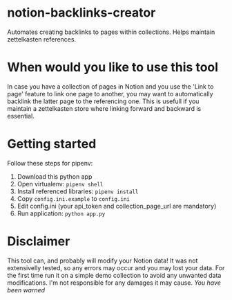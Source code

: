 # notion-backlinks-creator
Automates creating backlinks to pages within collections. Helps maintain zettelkasten references.

# When would you like to use this tool
In case you have a collection of pages in Notion and you use the 'Link to page' feature to link one page to another, you may want to automatically backlink the latter page to the referencing one. This is usefull if you maintain a zettelkasten store where linking forward and backward is essential.

# Getting started
Follow these steps for pipenv:
1. Download this python app
2. Open virtualenv: <code>pipenv shell</code>
3. Install referenced libraries: <code>pipenv install</code>
4. Copy <code>config.ini.example</code> to <code>config.ini</code>
5. Edit config.ini (your api_token and collection_page_url are mandatory)
6. Run application: <code>python app.py</code>

# Disclaimer
This tool can, and probably will modify your Notion data! It was not extensivelly tested, so any errors may occur and you may lost your data.
For the first time run it on a simple demo collection to avoid any unwanted data modifications.
I'm not responsible for any damages it may cause.
*You have been warned*
